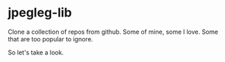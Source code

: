 # jpegleg-lib
Clone a collection of repos from github. Some of mine, some I love. Some that are too popular to ignore.

So let's take a look.
